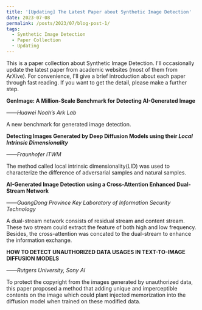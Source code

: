 ```yaml
---
title: '[Updating] The Latest Paper about Synthetic Image Detection'
date: 2023-07-08
permalink: /posts/2023/07/blog-post-1/
tags:
  - Synthetic Image Detection
  - Paper Collection
  - Updating
---
```


This is a paper collection about Synthetic Image Detection. I'll occasionally update the latest paper from academic websites (most of them from ArXive). For convenience, I'll give a brief introduction about each paper through fast reading. If you want to get the detail, please make a further step.

**GenImage: A Million-Scale Benchmark for Detecting AI-Generated Image**

——*Huawei Noah’s Ark Lab*

A new benchmark for generated image detection.

**Detecting Images Generated by Deep Diffusion Models using their *Local Intrinsic Dimensionality***

——*Fraunhofer ITWM*

The method called local intrinsic dimensionality(LID) was used to characterize the difference of adversarial samples and natural samples.

**AI-Generated Image Detection using a Cross-Attention Enhanced Dual-Stream Network**

——*GuangDong Province Key Laboratory of Information Security Technology*

A dual-stream network consists of residual stream and content stream. These two stream could extract the feature of both high and low frequency. Besides, the cross-attention was concated to the dual-stream to enhance the information exchange.

**HOW TO DETECT UNAUTHORIZED DATA USAGES IN TEXT-TO-IMAGE DIFFUSION MODELS**

——*Rutgers University, Sony AI*

To protect the copyright from the images generated by unauthorized data, this paper proposed a method that adding unique and imperceptible contents on the image which could plant injected memorization into the diffusion model when trained on these modified data.


